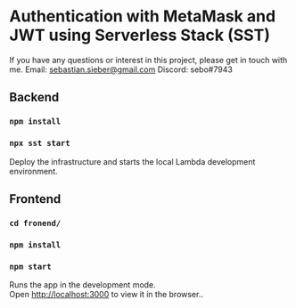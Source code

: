 # Authentication with MetaMask and JWT using Serverless Stack (SST)

If you have any questions or interest in this project, please get in touch with me.
Email: sebastian.sieber@gmail.com
Discord: sebo#7943

## Backend

### `npm install`
### `npx sst start`

Deploy the infrastructure and starts the local Lambda development environment.

## Frontend

### `cd fronend/`
### `npm install`
### `npm start`

Runs the app in the development mode.\
Open [http://localhost:3000](http://localhost:3000) to view it in the browser..
